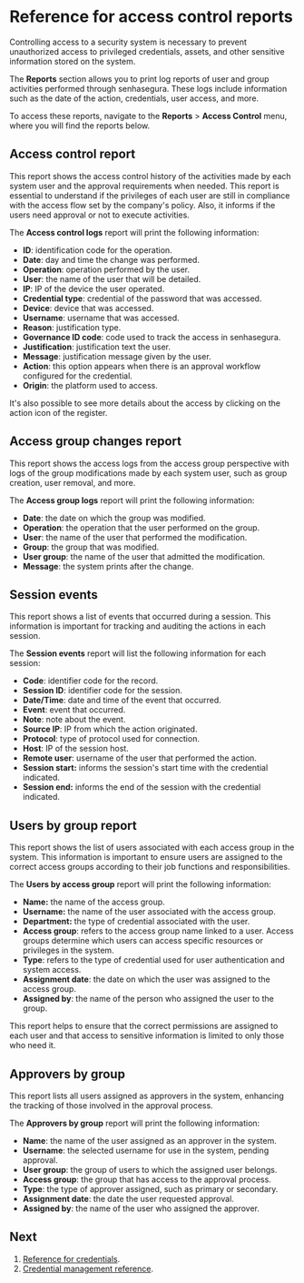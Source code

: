 # Reference for access control reports

Controlling access to a security system is necessary to prevent unauthorized access to privileged credentials, assets, and other sensitive information stored on the system.

The **Reports** section allows you to print log reports of user and group activities performed through senhasegura. These logs include information such as the date of the action, credentials, user access, and more.

To access these reports, navigate to the **Reports** > **Access Control** menu, where you will find the reports below.

## Access control report

This report shows the access control history of the activities made by each system user and the approval requirements when needed. This report is essential to understand if the privileges of each user are still in compliance with the access flow set by the company's policy. Also, it informs if the users need approval or not to execute activities.

The **Access control logs** report will print the following information:

* **ID**: identification code for the operation.
* **Date**: day and time the change was performed.
* **Operation**: operation performed by the user.
* **User**: the name of the user that will be detailed.
* **IP**: IP of the device the user operated.
* **Credential type**: credential of the password that was accessed.
* **Device**: device that was accessed.
* **Username**: username that was accessed.
* **Reason**: justification type.
* **Governance ID code**: code used to track the access in senhasegura.
* **Justification**: justification text the user.
* **Message**: justification message given by the user.
* **Action**: this option appears when there is an approval workflow configured for the credential.
* **Origin**: the platform used to access.

It's also possible to see more details about the access by clicking on the action icon of the register.

## Access group changes report

This report shows the access logs from the access group perspective with logs of the group modifications made by each system user, such as group creation, user removal, and more.

The **Access group logs** report will print the following information:

- **Date**: the date on which the group was modified.
- **Operation**: the operation that the user performed on the group.
- **User**: the name of the user that performed the modification.
- **Group**: the group that was modified.
- **User group**: the name of the user that admitted the modification.
- **Message**: the system prints after the change.

## Session events

This report shows a list of events that occurred during a session. This information is important for tracking and auditing the actions in each session.

The **Session events** report will list the following information for each session:

- **Code**: identifier code for the record.
- **Session ID**: identifier code for the session.
- **Date/Time**: date and time of the event that occurred.
- **Event**: event that occurred.
- **Note**: note about the event.
- **Source IP**: IP from which the action originated.
- **Protocol**: type of protocol used for connection.
- **Host**: IP of the session host.
- **Remote user**: username of the user that performed the action.
- **Session start:** informs the session's start time with the credential indicated.
- **Session end:** informs the end of the session with the credential indicated.

## Users by group report

This report shows the list of users associated with each access group in the system. This information is important to ensure users are assigned to the correct access groups according to their job functions and responsibilities.

The **Users by access group** report will print the following information:

- **Name:** the name of the access group.
- **Username:** the name of the user associated with the access group.
- **Department:** the type of credential associated with the user.
- **Access group**: refers to the access group name linked to a user. Access groups determine which users can access specific resources or privileges in the system.
- **Type**: refers to the type of credential used for user authentication and system access.
- **Assignment date**: the date on which the user was assigned to the access group.
- **Assigned by**: the name of the person who assigned the user to the group.

This report helps to ensure that the correct permissions are assigned to each user and that access to sensitive information is limited to only those who need it.

## Approvers by group

This report lists all users assigned as approvers in the system, enhancing the tracking of those involved in the approval process.

The **Approvers by group** report will print the following information:

- **Name**: the name of the user assigned as an approver in the system.
- **Username**: the selected username for use in the system, pending approval.
- **User group**: the group of users to which the assigned user belongs.
- **Access group**: the group that has access to the approval process.
- **Type**: the type of approver assigned, such as primary or secondary.
- **Assignment date**: the date the user requested approval.
- **Assigned by**: the name of the user who assigned the approver.

## Next
1. [Reference for credentials](/v3-33/docs/pam-reference-for-credentials).
2. [Credential management reference](/v3-33/docs/pam-credential-management-reference).